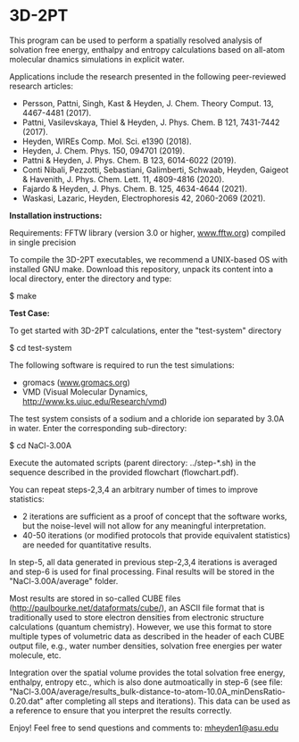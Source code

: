 # 3D-2PT
This program can be used to perform a spatially resolved analysis of solvation free energy, enthalpy and entropy calculations based on all-atom molecular dnamics simulations in explicit water.

Applications include the research presented in the following peer-reviewed research articles:
- Persson, Pattni, Singh, Kast & Heyden, J. Chem. Theory Comput. 13, 4467-4481 (2017).
- Pattni, Vasilevskaya, Thiel & Heyden, J. Phys. Chem. B 121, 7431-7442 (2017).
- Heyden, WIREs Comp. Mol. Sci. e1390 (2018).
- Heyden, J. Chem. Phys. 150, 094701 (2019).
- Pattni & Heyden, J. Phys. Chem. B 123, 6014-6022 (2019).
- Conti Nibali, Pezzotti, Sebastiani, Galimberti, Schwaab, Heyden, Gaigeot & Havenith, J. Phys. Chem. Lett. 11, 4809-4816 (2020).
- Fajardo & Heyden, J. Phys. Chem. B. 125, 4634-4644 (2021).
- Waskasi, Lazaric, Heyden, Electrophoresis 42, 2060-2069 (2021).

**Installation instructions:**

Requirements: FFTW library (version 3.0 or higher, www.fftw.org) compiled in single precision

To compile the 3D-2PT executables, we recommend a UNIX-based OS with installed GNU make. 
Download this repository, unpack its content into a local directory, enter the directory and type:

$ make

**Test Case:**

To get started with 3D-2PT calculations, enter the "test-system" directory

$ cd test-system

The following software is required to run the test simulations:
- gromacs (www.gromacs.org)
- VMD (Visual Molecular Dynamics, http://www.ks.uiuc.edu/Research/vmd)

The test system consists of a sodium and a chloride ion separated by 3.0A in water.
Enter the corresponding sub-directory:

$ cd NaCl-3.00A

Execute the automated scripts (parent directory: ../step-*.sh) in the sequence described in the provided flowchart (flowchart.pdf).

You can repeat steps-2,3,4 an arbitrary number of times to improve statistics:
- 2 iterations are sufficient as a proof of concept that the software works, but the noise-level will not allow for any meaningful interpretation.
- 40-50 iterations (or modified protocols that provide equivalent statistics) are needed for quantitative results.

In step-5, all data generated in previous step-2,3,4 iterations is averaged and step-6 is used for final processing. 
Final results will be stored in the "NaCl-3.00A/average" folder.

Most results are stored in so-called CUBE files (http://paulbourke.net/dataformats/cube/), an ASCII file format that is traditionally used to store electron densities from electronic structure calculations (quantum chemistry). However, we use this format to store multiple types of volumetric data as described in the header of each CUBE output file, e.g., water number densities, solvation free energies per water molecule, etc.

Integration over the spatial volume provides the total solvation free energy, enthalpy, entropy etc., which is also done autmoatically in step-6 (see file: "NaCl-3.00A/average/results_bulk-distance-to-atom-10.0A_minDensRatio-0.20.dat" after completing all steps and iterations). This data can be used as a reference to ensure that you interpret the results correctly.

Enjoy!
Feel free to send questions and comments to: mheyden1@asu.edu
